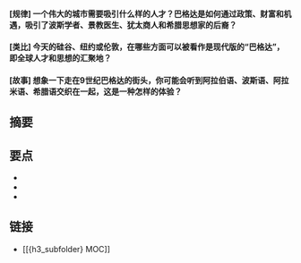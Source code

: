 #### [规律] 一个伟大的城市需要吸引什么样的人才？巴格达是如何通过政策、财富和机遇，吸引了波斯学者、景教医生、犹太商人和希腊思想家的后裔？


#### [类比] 今天的硅谷、纽约或伦敦，在哪些方面可以被看作是现代版的“巴格达”，即全球人才和思想的汇聚地？


#### [故事] 想象一下走在9世纪巴格达的街头，你可能会听到阿拉伯语、波斯语、阿拉米语、希腊语交织在一起，这是一种怎样的体验？


## 摘要


## 要点

- 
- 
- 

## 链接

- [[{h3_subfolder} MOC]]
